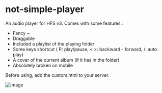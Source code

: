 # not-simple-player

An audio player for HFS v3. Comes with some features :
- Fancy ~
- Draggable
- Included a playlist of the playing folder
- Some keys shortcut ( P: play/pause, < >: backward - forward, /: auto play)
- A cover of the current album (if it has in the folder)
- Absolutely broken on mobile

Before using, add the custom.html to your server.

![image](https://user-images.githubusercontent.com/111081318/224752723-1076ce69-cd58-4721-aac3-06c6c75591d0.png)
